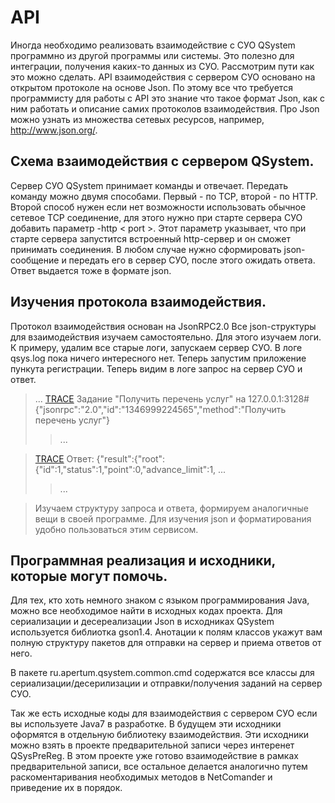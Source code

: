 # API #

Иногда необходимо реализовать взаимодействие с СУО QSystem программно из другой программы или системы. Это полезно для интеграции, получения каких-то данных из СУО. Рассмотрим пути как это можно сделать. API взаимодействия с сервером СУО основано на открытом протоколе на основе Json. По этому все что требуется программисту для работы с API это знание что такое формат Json, как с ним работать и описание самих протоколов взаимодействия. Про Json можно узнать из множества сетевых ресурсов, например, http://www.json.org/.

## Схема взаимодействия с сервером QSystem. ##

Сервер СУО QSystem принимает команды и отвечает. Передать команду можно двумя способами. Первый - по TCP, второй - по HTTP. Второй способ нужен если нет возможности использовать обычное сетевое TCP соединение, для этого нужно при старте сервера СУО добавить параметр -http < port >. Этот параметр указывает, что при старте сервера запустится встроенный http-сервер и он сможет принимать соединения. В любом случае нужно сформировать json-сообщение и передать его в сервер СУО, после этого ожидать ответа. Ответ выдается тоже в формате json.

## Изучения протокола взаимодействия. ##

Протокол взаимодействия основан на JsonRPC2.0 Все json-структуры для взаимодействия изучаем самостоятельно. Для этого изучаем логи. К примеру, удалим все старые логи, запускаем сервер СУО. В логе qsys.log пока ничего интересного нет. Теперь запустим приложение пункута регистрации. Теперь видим в логе запрос на сервер СУО и ответ.

> ...
> [TRACE](TRACE.md) Задание "Получить перечень услуг" на 127.0.0.1:3128# {"jsonrpc":"2.0","id":"1346999224565","method":"Получить перечень услуг"}
> > ...

> [TRACE](TRACE.md) Ответ: {"result":{"root":{"id":1,"status":1,"point":0,"advance\_limit":1, ...
> > ...

> Изучаем структуру запроса и ответа, формируем аналогичные вещи в своей программе. Для изучения json и форматирования удобно пользоваться этим сервисом.



## Программная реализация и исходники, которые могут помочь. ##

Для тех, кто хоть немного знаком с языком программирования Java, можно все необходимое найти в исходных кодах проекта. Для сериализации и десереализации Json в исходниках QSystem  используется библиотка gson1.4. Анотации к полям классов укажут вам полную структуру пакетов для отправки на сервер и приема ответов от него.

В пакете ru.apertum.qsystem.common.cmd содержатся все классы для сериализации/десерилизации и отправки/получения заданий на сервер СУО.

Так же есть исходные коды для взаимодействия с сервером СУО если вы используете Java7 в разработке. В будущем эти исходники оформятся в отдельную библиотеку взаимодействия. Эти исходники можно взять в проекте предварительной записи через интеренет QSysPreReg. В этом проекте уже готово взаимодействие в рамках предварительной записи, все остальное делается аналогично путем раскоментаривания необходимых методов в NetComander и приведение их в порядок.